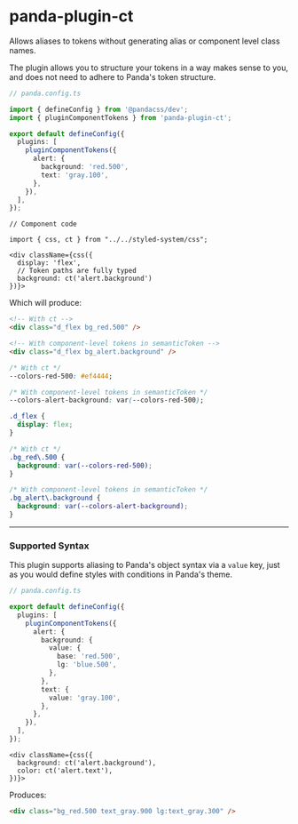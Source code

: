 # panda-plugin-ct

Allows aliases to tokens without generating alias or component level class names.

The plugin allows you to structure your tokens in a way makes sense to you, and does not need to adhere to Panda's token structure.

```ts
// panda.config.ts

import { defineConfig } from '@pandacss/dev';
import { pluginComponentTokens } from 'panda-plugin-ct';

export default defineConfig({
  plugins: [
    pluginComponentTokens({
      alert: {
        background: 'red.500',
        text: 'gray.100',
      },
    }),
  ],
});
```

```tsx
// Component code

import { css, ct } from "../../styled-system/css";

<div className={css({
  display: 'flex',
  // Token paths are fully typed
  background: ct('alert.background')
})}>
```

Which will produce:

```html
<!-- With ct -->
<div class="d_flex bg_red.500" />

<!-- With component-level tokens in semanticToken -->
<div class="d_flex bg_alert.background" />
```

```css
/* With ct */
--colors-red-500: #ef4444;

/* With component-level tokens in semanticToken */
--colors-alert-background: var(--colors-red-500);

.d_flex {
  display: flex;
}

/* With ct */
.bg_red\.500 {
  background: var(--colors-red-500);
}

/* With component-level tokens in semanticToken */
.bg_alert\.background {
  background: var(--colors-alert-background);
}
```

---

### Supported Syntax

This plugin supports aliasing to Panda's object syntax via a `value` key, just as you would define styles with conditions in Panda's theme.

```ts
// panda.config.ts

export default defineConfig({
  plugins: [
    pluginComponentTokens({
      alert: {
        background: {
          value: {
            base: 'red.500',
            lg: 'blue.500',
          },
        },
        text: {
          value: 'gray.100',
        },
      },
    }),
  ],
});
```

```tsx
<div className={css({
  background: ct('alert.background'),
  color: ct('alert.text'),
})}>
```

Produces:

```html
<div class="bg_red.500 text_gray.900 lg:text_gray.300" />
```
